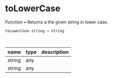 # toLowerCase

_Function_ &bull; Returns a the given string in lower case.

<pre><code>toLowerCase string &rarr; string</code></pre>
<br>

| name | type | description |
|------|------|-------------|
|string|any||
|string|any||



